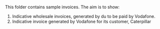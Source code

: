 This folder contains sample invoices. 
The aim is to show: 
1) Indicative wholesale invoices, generated by du to be paid by Vodafone.
2) Indicative invoice generated by Vodafone for its customer, Caterpillar
